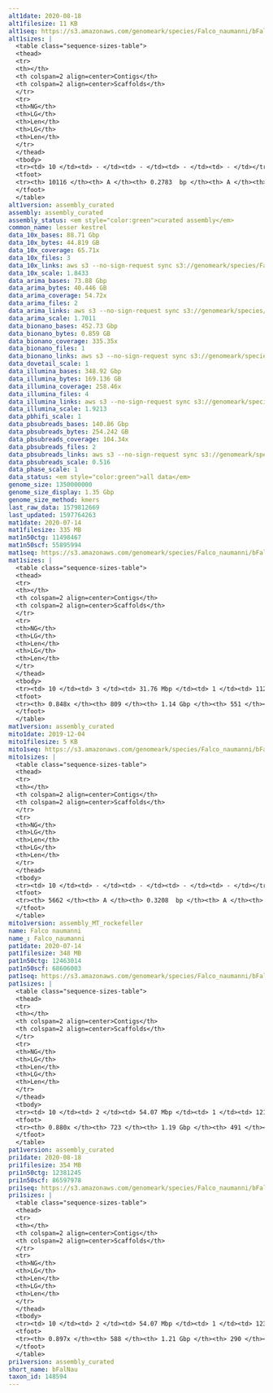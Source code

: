 ```yaml
---
alt1date: 2020-08-18
alt1filesize: 11 KB
alt1seq: https://s3.amazonaws.com/genomeark/species/Falco_naumanni/bFalNau1/assembly_curated/bFalNau1.alt.cur.20200818.fasta.gz
alt1sizes: |
  <table class="sequence-sizes-table">
  <thead>
  <tr>
  <th></th>
  <th colspan=2 align=center>Contigs</th>
  <th colspan=2 align=center>Scaffolds</th>
  </tr>
  <tr>
  <th>NG</th>
  <th>LG</th>
  <th>Len</th>
  <th>LG</th>
  <th>Len</th>
  </tr>
  </thead>
  <tbody>
  <tr><td> 10 </td><td> - </td><td> - </td><td> - </td><td> - </td></tr>  <tr><td> 20 </td><td> - </td><td> - </td><td> - </td><td> - </td></tr>  <tr><td> 30 </td><td> - </td><td> - </td><td> - </td><td> - </td></tr>  <tr><td> 40 </td><td> - </td><td> - </td><td> - </td><td> - </td></tr>  <tr style="background-color:#cccccc;"><td> 50 </td><td> - </td><td> - </td><td> - </td><td> - </td></tr>  <tr><td> 60 </td><td> - </td><td> - </td><td> - </td><td> - </td></tr>  <tr><td> 70 </td><td> - </td><td> - </td><td> - </td><td> - </td></tr>  <tr><td> 80 </td><td> - </td><td> - </td><td> - </td><td> - </td></tr>  <tr><td> 90 </td><td> - </td><td> - </td><td> - </td><td> - </td></tr>  <tr><td> 100 </td><td> - </td><td> - </td><td> - </td><td> - </td></tr>  </tbody>
  <tfoot>
  <tr><th> 10116 </th><th> A </th><th> 0.2783  bp </th><th> A </th><th> 0.2783  bp </th></tr>
  </tfoot>
  </table>
alt1version: assembly_curated
assembly: assembly_curated
assembly_status: <em style="color:green">curated assembly</em>
common_name: lesser kestrel
data_10x_bases: 88.71 Gbp
data_10x_bytes: 44.819 GB
data_10x_coverage: 65.71x
data_10x_files: 3
data_10x_links: aws s3 --no-sign-request sync s3://genomeark/species/Falco_naumanni/bFalNau1/genomic_data/10x/ .<br>
data_10x_scale: 1.8433
data_arima_bases: 73.88 Gbp
data_arima_bytes: 40.446 GB
data_arima_coverage: 54.72x
data_arima_files: 2
data_arima_links: aws s3 --no-sign-request sync s3://genomeark/species/Falco_naumanni/bFalNau1/genomic_data/arima/ .<br>
data_arima_scale: 1.7011
data_bionano_bases: 452.73 Gbp
data_bionano_bytes: 0.859 GB
data_bionano_coverage: 335.35x
data_bionano_files: 1
data_bionano_links: aws s3 --no-sign-request sync s3://genomeark/species/Falco_naumanni/bFalNau1/genomic_data/bionano/ .<br>
data_dovetail_scale: 1
data_illumina_bases: 348.92 Gbp
data_illumina_bytes: 169.136 GB
data_illumina_coverage: 258.46x
data_illumina_files: 4
data_illumina_links: aws s3 --no-sign-request sync s3://genomeark/species/Falco_naumanni/bFalNau2/genomic_data/illumina/ .<br>aws s3 --no-sign-request sync s3://genomeark/species/Falco_naumanni/bFalNau3/genomic_data/illumina/ .<br>
data_illumina_scale: 1.9213
data_pbhifi_scale: 1
data_pbsubreads_bases: 140.86 Gbp
data_pbsubreads_bytes: 254.242 GB
data_pbsubreads_coverage: 104.34x
data_pbsubreads_files: 2
data_pbsubreads_links: aws s3 --no-sign-request sync s3://genomeark/species/Falco_naumanni/bFalNau1/genomic_data/pacbio/ . --exclude "*ccs.bam*"<br>
data_pbsubreads_scale: 0.516
data_phase_scale: 1
data_status: <em style="color:green">all data</em>
genome_size: 1350000000
genome_size_display: 1.35 Gbp
genome_size_method: kmers
last_raw_data: 1579812669
last_updated: 1597764263
mat1date: 2020-07-14
mat1filesize: 335 MB
mat1n50ctg: 11498467
mat1n50scf: 55895994
mat1seq: https://s3.amazonaws.com/genomeark/species/Falco_naumanni/bFalNau1/assembly_curated/bFalNau1.mat.decon.20200714.fasta.gz
mat1sizes: |
  <table class="sequence-sizes-table">
  <thead>
  <tr>
  <th></th>
  <th colspan=2 align=center>Contigs</th>
  <th colspan=2 align=center>Scaffolds</th>
  </tr>
  <tr>
  <th>NG</th>
  <th>LG</th>
  <th>Len</th>
  <th>LG</th>
  <th>Len</th>
  </tr>
  </thead>
  <tbody>
  <tr><td> 10 </td><td> 3 </td><td> 31.76 Mbp </td><td> 1 </td><td> 112.42 Mbp </td></tr>  <tr><td> 20 </td><td> 7 </td><td> 26.57 Mbp </td><td> 2 </td><td> 87.23 Mbp </td></tr>  <tr><td> 30 </td><td> 14 </td><td> 20.73 Mbp </td><td> 4 </td><td> 73.02 Mbp </td></tr>  <tr><td> 40 </td><td> 21 </td><td> 16.51 Mbp </td><td> 6 </td><td> 65.16 Mbp </td></tr>  <tr style="background-color:#cccccc;"><td> 50 </td><td> 31 </td><td style="background-color:#88ff88;"> 11.50 Mbp </td><td> 8 </td><td style="background-color:#88ff88;"> 55.90 Mbp </td></tr>  <tr><td> 60 </td><td> 46 </td><td> 7.95 Mbp </td><td> 11 </td><td> 35.70 Mbp </td></tr>  <tr><td> 70 </td><td> 67 </td><td> 5.21 Mbp </td><td> 15 </td><td> 24.35 Mbp </td></tr>  <tr><td> 80 </td><td> 111 </td><td> 1.27 Mbp </td><td> 26 </td><td> 6.08 Mbp </td></tr>  <tr><td> 90 </td><td> - </td><td> - </td><td> - </td><td> - </td></tr>  <tr><td> 100 </td><td> - </td><td> - </td><td> - </td><td> - </td></tr>  </tbody>
  <tfoot>
  <tr><th> 0.848x </th><th> 809 </th><th> 1.14 Gbp </th><th> 551 </th><th> 1.16 Gbp </th></tr>
  </tfoot>
  </table>
mat1version: assembly_curated
mito1date: 2019-12-04
mito1filesize: 5 KB
mito1seq: https://s3.amazonaws.com/genomeark/species/Falco_naumanni/bFalNau1/assembly_MT_rockefeller/bFalNau1.MT.20191204.fasta.gz
mito1sizes: |
  <table class="sequence-sizes-table">
  <thead>
  <tr>
  <th></th>
  <th colspan=2 align=center>Contigs</th>
  <th colspan=2 align=center>Scaffolds</th>
  </tr>
  <tr>
  <th>NG</th>
  <th>LG</th>
  <th>Len</th>
  <th>LG</th>
  <th>Len</th>
  </tr>
  </thead>
  <tbody>
  <tr><td> 10 </td><td> - </td><td> - </td><td> - </td><td> - </td></tr>  <tr><td> 20 </td><td> - </td><td> - </td><td> - </td><td> - </td></tr>  <tr><td> 30 </td><td> - </td><td> - </td><td> - </td><td> - </td></tr>  <tr><td> 40 </td><td> - </td><td> - </td><td> - </td><td> - </td></tr>  <tr style="background-color:#cccccc;"><td> 50 </td><td> - </td><td style="background-color:#ff8888;"> - </td><td> - </td><td style="background-color:#ff8888;"> - </td></tr>  <tr><td> 60 </td><td> - </td><td> - </td><td> - </td><td> - </td></tr>  <tr><td> 70 </td><td> - </td><td> - </td><td> - </td><td> - </td></tr>  <tr><td> 80 </td><td> - </td><td> - </td><td> - </td><td> - </td></tr>  <tr><td> 90 </td><td> - </td><td> - </td><td> - </td><td> - </td></tr>  <tr><td> 100 </td><td> - </td><td> - </td><td> - </td><td> - </td></tr>  </tbody>
  <tfoot>
  <tr><th> 5662 </th><th> A </th><th> 0.3208  bp </th><th> A </th><th> 0.3208  bp </th></tr>
  </tfoot>
  </table>
mito1version: assembly_MT_rockefeller
name: Falco naumanni
name_: Falco_naumanni
pat1date: 2020-07-14
pat1filesize: 348 MB
pat1n50ctg: 12463014
pat1n50scf: 68606003
pat1seq: https://s3.amazonaws.com/genomeark/species/Falco_naumanni/bFalNau1/assembly_curated/bFalNau1.pat.decon.20200714.fasta.gz
pat1sizes: |
  <table class="sequence-sizes-table">
  <thead>
  <tr>
  <th></th>
  <th colspan=2 align=center>Contigs</th>
  <th colspan=2 align=center>Scaffolds</th>
  </tr>
  <tr>
  <th>NG</th>
  <th>LG</th>
  <th>Len</th>
  <th>LG</th>
  <th>Len</th>
  </tr>
  </thead>
  <tbody>
  <tr><td> 10 </td><td> 2 </td><td> 54.07 Mbp </td><td> 1 </td><td> 121.25 Mbp </td></tr>  <tr><td> 20 </td><td> 6 </td><td> 23.92 Mbp </td><td> 2 </td><td> 112.11 Mbp </td></tr>  <tr><td> 30 </td><td> 12 </td><td> 20.49 Mbp </td><td> 3 </td><td> 87.93 Mbp </td></tr>  <tr><td> 40 </td><td> 19 </td><td> 16.20 Mbp </td><td> 5 </td><td> 74.68 Mbp </td></tr>  <tr style="background-color:#cccccc;"><td> 50 </td><td> 29 </td><td style="background-color:#88ff88;"> 12.46 Mbp </td><td> 7 </td><td style="background-color:#88ff88;"> 68.61 Mbp </td></tr>  <tr><td> 60 </td><td> 41 </td><td> 9.70 Mbp </td><td> 9 </td><td> 52.54 Mbp </td></tr>  <tr><td> 70 </td><td> 58 </td><td> 6.22 Mbp </td><td> 12 </td><td> 33.98 Mbp </td></tr>  <tr><td> 80 </td><td> 90 </td><td> 2.70 Mbp </td><td> 17 </td><td> 19.50 Mbp </td></tr>  <tr><td> 90 </td><td> - </td><td> - </td><td> - </td><td> - </td></tr>  <tr><td> 100 </td><td> - </td><td> - </td><td> - </td><td> - </td></tr>  </tbody>
  <tfoot>
  <tr><th> 0.880x </th><th> 723 </th><th> 1.19 Gbp </th><th> 491 </th><th> 1.20 Gbp </th></tr>
  </tfoot>
  </table>
pat1version: assembly_curated
pri1date: 2020-08-18
pri1filesize: 354 MB
pri1n50ctg: 12381245
pri1n50scf: 86597978
pri1seq: https://s3.amazonaws.com/genomeark/species/Falco_naumanni/bFalNau1/assembly_curated/bFalNau1.pri.cur.20200818.fasta.gz
pri1sizes: |
  <table class="sequence-sizes-table">
  <thead>
  <tr>
  <th></th>
  <th colspan=2 align=center>Contigs</th>
  <th colspan=2 align=center>Scaffolds</th>
  </tr>
  <tr>
  <th>NG</th>
  <th>LG</th>
  <th>Len</th>
  <th>LG</th>
  <th>Len</th>
  </tr>
  </thead>
  <tbody>
  <tr><td> 10 </td><td> 2 </td><td> 54.07 Mbp </td><td> 1 </td><td> 123.27 Mbp </td></tr>  <tr><td> 20 </td><td> 6 </td><td> 23.92 Mbp </td><td> 2 </td><td> 121.31 Mbp </td></tr>  <tr><td> 30 </td><td> 12 </td><td> 20.49 Mbp </td><td> 3 </td><td> 113.49 Mbp </td></tr>  <tr><td> 40 </td><td> 19 </td><td> 16.20 Mbp </td><td> 4 </td><td> 92.80 Mbp </td></tr>  <tr style="background-color:#cccccc;"><td> 50 </td><td> 29 </td><td style="background-color:#88ff88;"> 12.38 Mbp </td><td> 6 </td><td style="background-color:#88ff88;"> 86.60 Mbp </td></tr>  <tr><td> 60 </td><td> 41 </td><td> 9.70 Mbp </td><td> 7 </td><td> 72.77 Mbp </td></tr>  <tr><td> 70 </td><td> 59 </td><td> 5.90 Mbp </td><td> 9 </td><td> 53.80 Mbp </td></tr>  <tr><td> 80 </td><td> 90 </td><td> 3.09 Mbp </td><td> 13 </td><td> 30.44 Mbp </td></tr>  <tr><td> 90 </td><td> - </td><td> - </td><td> 221 </td><td> 22.28 Kbp </td></tr>  <tr><td> 100 </td><td> - </td><td> - </td><td> - </td><td> - </td></tr>  </tbody>
  <tfoot>
  <tr><th> 0.897x </th><th> 588 </th><th> 1.21 Gbp </th><th> 290 </th><th> 1.22 Gbp </th></tr>
  </tfoot>
  </table>
pri1version: assembly_curated
short_name: bFalNau
taxon_id: 148594
---
```

